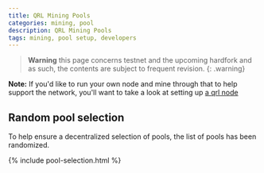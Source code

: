 ```yaml
---
title: QRL Mining Pools
categories: mining, pool
description: QRL Mining Pools
tags: mining, pool setup, developers
---
```


> **Warning** this page concerns testnet and the upcoming hardfork and as such, the contents are subject to frequent revision.
{: .warning}

**Note:** If you'd like to run your own node and mine through that to help support the network, you'll want to take a look at setting up [a qrl node](/node/testnetNode/#testnet-installation)

## Random pool selection

To help ensure a decentralized selection of pools, the list of pools has been randomized.

{% include pool-selection.html %}